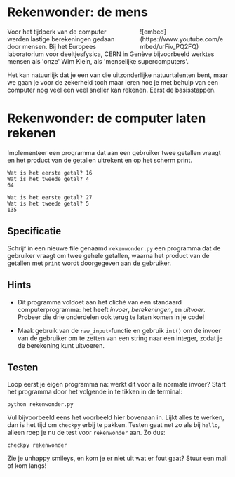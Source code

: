 
# Rekenwonder: de mens

<div style="width: 40%; float:right; margin-left: 2em;">
![embed](https://www.youtube.com/embed/urFiv_PQ2FQ)
</div>

Voor het tijdperk van de computer werden lastige berekeningen gedaan door mensen. Bij het Europees laboratorium voor deeltjesfysica, CERN in Genève bijvoorbeeld werktes mensen als 'onze' Wim Klein, als 'menselijke supercomputers'. 

Het kan natuurlijk dat je een van die uitzonderlijke natuurtalenten bent, maar we gaan je voor de zekerheid toch maar leren hoe je met behulp van een computer nog veel een veel sneller kan rekenen. Eerst de basisstappen. 


# Rekenwonder: de computer laten rekenen

Implementeer een programma dat aan een gebruiker twee getallen vraagt en het product van de getallen uitrekent en op het scherm print.

	Wat is het eerste getal? 16
	Wat is het tweede getal? 4
	64

	Wat is het eerste getal? 27
	Wat is het tweede getal? 5
	135

## Specificatie

Schrijf in een nieuwe file genaamd `rekenwonder.py` een programma dat de gebruiker vraagt om twee gehele getallen, waarna het product van de getallen met `print` wordt doorgegeven aan de gebruiker.

## Hints

* Dit programma voldoet aan het cliché van een standaard computerprogramma: het heeft *invoer*, *berekeningen*, en *uitvoer*. Probeer die drie onderdelen ook terug te laten komen in je code!

* Maak gebruik van de `raw_input`-functie en gebruik `int()` om de invoer van de gebruiker om te zetten van een string naar een integer, zodat je de berekening kunt uitvoeren.

## Testen

Loop eerst je eigen programma na: werkt dit voor alle normale invoer? Start het programma door het volgende in te tikken in de terminal:

	python rekenwonder.py

Vul bijvoorbeeld eens het voorbeeld hier bovenaan in. Lijkt alles te werken, dan is het tijd om `checkpy` erbij te pakken. Testen gaat net zo als bij `hello`, alleen roep je nu de test voor `rekenwonder` aan. Zo dus:

	checkpy rekenwonder

Zie je unhappy smileys, en kom je er niet uit wat er fout gaat? Stuur een mail of kom langs!


